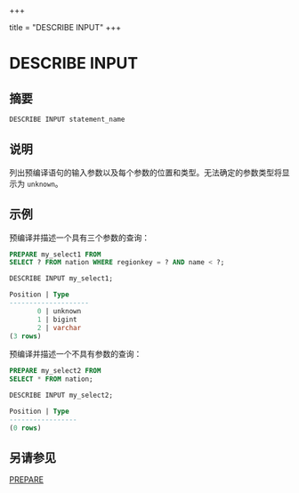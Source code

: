 +++

title = "DESCRIBE INPUT"
+++

# DESCRIBE INPUT

## 摘要

``` sql
DESCRIBE INPUT statement_name
```

## 说明

列出预编译语句的输入参数以及每个参数的位置和类型。无法确定的参数类型将显示为 `unknown`。

## 示例

预编译并描述一个具有三个参数的查询：

``` sql
PREPARE my_select1 FROM
SELECT ? FROM nation WHERE regionkey = ? AND name < ?;
```

``` sql
DESCRIBE INPUT my_select1;
```

``` sql
Position | Type
--------------------
       0 | unknown
       1 | bigint
       2 | varchar
(3 rows)
```

预编译并描述一个不具有参数的查询：

``` sql
PREPARE my_select2 FROM
SELECT * FROM nation;
```

``` sql
DESCRIBE INPUT my_select2;
```

``` sql
Position | Type
-----------------
(0 rows)
```

## 另请参见

[PREPARE](./prepare.html)